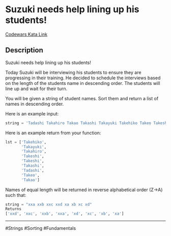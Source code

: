 # Suzuki needs help lining up his students!

[Codewars Kata Link](https://www.codewars.com/kata/5701800886306a876a001031/python)

## Description

Suzuki needs help lining up his students!

Today Suzuki will be interviewing his students to ensure they are progressing in their training. He decided to schedule the interviews based on the length of the students name in descending order. The students will line up and wait for their turn.

You will be given a string of student names. Sort them and return a list of names in descending order.

Here is an example input:

```python
string = 'Tadashi Takahiro Takao Takashi Takayuki Takehiko Takeo Takeshi Takeshi'
```

Here is an example return from your function:

```python
lst = ['Takehiko',
       'Takayuki',
       'Takahiro',
       'Takeshi',
       'Takeshi',
       'Takashi',
       'Tadashi',
       'Takeo',
       'Takao']
```

Names of equal length will be returned in reverse alphabetical order (Z->A) such that:

```python
string = "xxa xxb xxc xxd xa xb xc xd"
Returns
['xxd', 'xxc', 'xxb', 'xxa', 'xd', 'xc', 'xb', 'xa']
```

---

#Strings #Sorting #Fundamentals